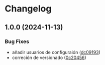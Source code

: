 # Changelog

## 1.0.0 (2024-11-13)


### Bug Fixes

* añadir usuarios de configuraión ([dc09193](https://github.com/nodepress-net/client/commit/dc09193d942ce81007fe902a94f8f9ff4c470b45))
* correción de versionado ([0c20456](https://github.com/nodepress-net/client/commit/0c2045670b542d9ff933b9f25e1065f53fc659be))
